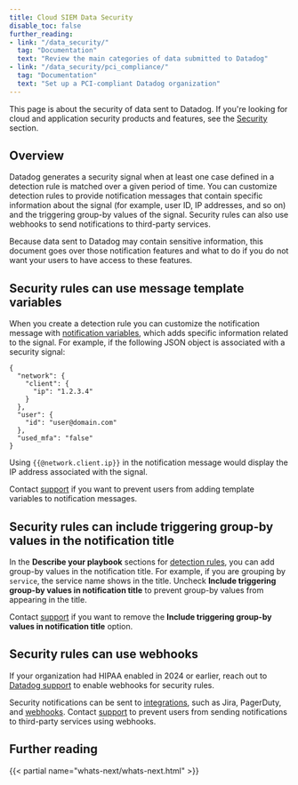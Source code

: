 ```yaml
---
title: Cloud SIEM Data Security
disable_toc: false
further_reading:
- link: "/data_security/"
  tag: "Documentation"
  text: "Review the main categories of data submitted to Datadog"
- link: "/data_security/pci_compliance/"
  tag: "Documentation"
  text: "Set up a PCI-compliant Datadog organization"
---
```


<div class="alert alert-info">This page is about the security of data sent to Datadog. If you're looking for cloud and application security products and features, see the <a href="/security/" target="_blank">Security</a> section.</div>

## Overview

Datadog generates a security signal when at least one case defined in a detection rule is matched over a given period of time. You can customize detection rules to provide notification messages that contain specific information about the signal (for example, user ID, IP addresses, and so on) and the triggering group-by values of the signal. Security rules can also use webhooks to send notifications to third-party services.

Because data sent to Datadog may contain sensitive information, this document goes over those notification features and what to do if you do not want your users to have access to these features.

## Security rules can use message template variables

When you create a detection rule you can customize the notification message with [notification variables][1], which adds specific information related to the signal. For example, if the following JSON object is associated with a security signal:

```
{
  "network": {
    "client": {
      "ip": "1.2.3.4"
    }
  },
  "user": {
    "id": "user@domain.com"
  },
  "used_mfa": "false"
}
```
Using `{{@network.client.ip}}` in the notification message would display the IP address associated with the signal.

Contact [support][2] if you want to prevent users from adding template variables to notification messages.

## Security rules can include triggering group-by values in the notification title

In the **Describe your playbook** sections for [detection rules][3], you can add group-by values in the notification title. For example, if you are grouping by `service`, the service name shows in the title. Uncheck **Include triggering group-by values in notification title** to prevent group-by values from appearing in the title.

Contact [support][2] if you want to remove the **Include triggering group-by values in notification title** option.

## Security rules can use webhooks

<div class="alert alert-warning">If your organization had HIPAA enabled in 2024 or earlier, reach out to <a href = "https://docs.datadoghq.com/help/">Datadog support</a> to enable webhooks for security rules.</a></div>

Security notifications can be sent to [integrations][4], such as Jira, PagerDuty, and [webhooks][5]. Contact [support][2] to prevent users from sending notifications to third-party services using webhooks.

## Further reading
{{< partial name="whats-next/whats-next.html" >}}

[1]: /security/notifications/variables/?tab=cloudsiem#template-variables
[2]: /help/
[3]: /security/cloud_siem/detect_and_monitor/custom_detection_rules/create_rule/real_time_rule?tab=threshold#describe-your-playbook
[4]: /security/notifications/#integrations
[5]: /integrations/webhooks/
